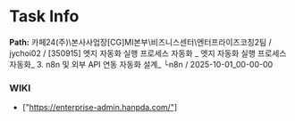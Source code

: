 # Task Info

**Path:** 카페24(주)\본사사업장\[CG]MI본부\비즈니스센터\엔터프라이즈코칭2팀 / jychoi02 / [350915] 엣지 자동화 실행 프로세스 자동화 _ 엣지 자동화 실행 프로세스 자동화_ 3. n8n 및 외부 API 연동 자동화 설계_ └n8n / 2025-10-01_00-00-00

### WIKI
- ["https://enterprise-admin.hanpda.com/"]

